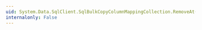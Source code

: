 ```yaml
---
uid: System.Data.SqlClient.SqlBulkCopyColumnMappingCollection.RemoveAt(System.Int32)
internalonly: False
---
```


